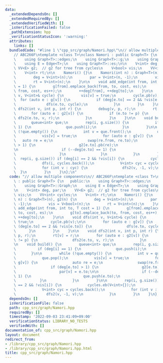 ```yaml
---
data:
  _extendedDependsOn: []
  _extendedRequiredBy: []
  _extendedVerifiedWith: []
  _isVerificationFailed: false
  _pathExtension: hpp
  _verificationStatusIcon: ':warning:'
  attributes:
    links: []
  bundledCode: "#line 1 \"cpp_src/graph/Namori.hpp\"\n// allow multiple components\n\
    // ABC266F\ntemplate <class T>\nclass Namori : public Graph<T> {\n   public:\n\
    \    using Graph<T>::edges;\n    using Graph<T>::g;\n    using Graph<T>::Graph;\n\
    \    using E = Edge<T>;\n    using Graph<T>::es;\n\n    V<int> deg, par;\n   \
    \ VV<E> g2;  // g2 for tree from cycles\n    V<bool> vis;\n    VV<int> cycles;\n\
    \    V<int> rt;\n\n    Namori() {}\n    Namori(int n) : Graph<T>(n), g2(n) {\n\
    \        deg = V<int>(n);\n        par = V<int>(n, -1);\n        vis = V<bool>(n);\n\
    \        rt = V<int>(n);\n    }\n\n    void add_edge(int from, int to, T cost\
    \ = 1) {\n        g[from].emplace_back(from, to, cost, es);\n        g[to].emplace_back(to,\
    \ from, cost, es++);\n        ++deg[from], ++deg[to];\n    }\n\n    void dfs(int\
    \ v, V<int>& cycle) {\n        vis[v] = true;\n        cycle.pb(v);\n\n      \
    \  for (auto e : g[v]) {\n            if (deg[e.to] == 2 && !vis[e.to]) {\n  \
    \              dfs(e.to, cycle);\n            }\n        }\n    }\n\n    void\
    \ dfs2(int v, int p, int r) {\n        debug(v, p, r);\n        rt[v] = r;\n \
    \       for (auto e : g2[v]) {\n            if (e.to != p) {\n               \
    \ dfs2(e.to, v, r);\n            }\n        }\n    }\n\n    void build() {\n \
    \       queue<int> que;\n        rep(i, g.size()) {\n            if (deg[i] ==\
    \ 1) {\n                que.push(i);\n            }\n        }\n\n        while\
    \ (!que.empty()) {\n            int v = que.front();\n            que.pop();\n\
    \            vis[v] = true;\n            for (auto e : g[v]) {\n             \
    \   auto re = e;\n                swap(re.from, re.to);\n                if (deg[e.to]\
    \ > 1) {\n                    g2[e.to].pb(re);\n                    par[v] = e.to;\n\
    \n                    if (--deg[e.to] == 1) {\n                        que.push(e.to);\n\
    \                    }\n                }\n            }\n        }\n\n      \
    \  rep(i, g.size()) if (deg[i] == 2 && !vis[i]) {\n            cycles.eb(V<int>{});\n\
    \            dfs(i, cycles.back());\n            V<int> cyc = cycles.back();\n\
    \            for (int v : cyc) {\n                dfs2(v, -1, v);\n          \
    \  }\n        }\n    }\n};\n"
  code: "// allow multiple components\n// ABC266F\ntemplate <class T>\nclass Namori\
    \ : public Graph<T> {\n   public:\n    using Graph<T>::edges;\n    using Graph<T>::g;\n\
    \    using Graph<T>::Graph;\n    using E = Edge<T>;\n    using Graph<T>::es;\n\
    \n    V<int> deg, par;\n    VV<E> g2;  // g2 for tree from cycles\n    V<bool>\
    \ vis;\n    VV<int> cycles;\n    V<int> rt;\n\n    Namori() {}\n    Namori(int\
    \ n) : Graph<T>(n), g2(n) {\n        deg = V<int>(n);\n        par = V<int>(n,\
    \ -1);\n        vis = V<bool>(n);\n        rt = V<int>(n);\n    }\n\n    void\
    \ add_edge(int from, int to, T cost = 1) {\n        g[from].emplace_back(from,\
    \ to, cost, es);\n        g[to].emplace_back(to, from, cost, es++);\n        ++deg[from],\
    \ ++deg[to];\n    }\n\n    void dfs(int v, V<int>& cycle) {\n        vis[v] =\
    \ true;\n        cycle.pb(v);\n\n        for (auto e : g[v]) {\n            if\
    \ (deg[e.to] == 2 && !vis[e.to]) {\n                dfs(e.to, cycle);\n      \
    \      }\n        }\n    }\n\n    void dfs2(int v, int p, int r) {\n        debug(v,\
    \ p, r);\n        rt[v] = r;\n        for (auto e : g2[v]) {\n            if (e.to\
    \ != p) {\n                dfs2(e.to, v, r);\n            }\n        }\n    }\n\
    \n    void build() {\n        queue<int> que;\n        rep(i, g.size()) {\n  \
    \          if (deg[i] == 1) {\n                que.push(i);\n            }\n \
    \       }\n\n        while (!que.empty()) {\n            int v = que.front();\n\
    \            que.pop();\n            vis[v] = true;\n            for (auto e :\
    \ g[v]) {\n                auto re = e;\n                swap(re.from, re.to);\n\
    \                if (deg[e.to] > 1) {\n                    g2[e.to].pb(re);\n\
    \                    par[v] = e.to;\n\n                    if (--deg[e.to] ==\
    \ 1) {\n                        que.push(e.to);\n                    }\n     \
    \           }\n            }\n        }\n\n        rep(i, g.size()) if (deg[i]\
    \ == 2 && !vis[i]) {\n            cycles.eb(V<int>{});\n            dfs(i, cycles.back());\n\
    \            V<int> cyc = cycles.back();\n            for (int v : cyc) {\n  \
    \              dfs2(v, -1, v);\n            }\n        }\n    }\n};"
  dependsOn: []
  isVerificationFile: false
  path: cpp_src/graph/Namori.hpp
  requiredBy: []
  timestamp: '2022-09-03 23:41:09+09:00'
  verificationStatus: LIBRARY_NO_TESTS
  verifiedWith: []
documentation_of: cpp_src/graph/Namori.hpp
layout: document
redirect_from:
- /library/cpp_src/graph/Namori.hpp
- /library/cpp_src/graph/Namori.hpp.html
title: cpp_src/graph/Namori.hpp
---
```

